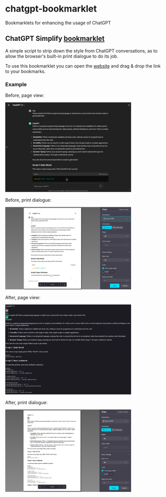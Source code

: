 # chatgpt-bookmarklet
Bookmarklets for enhancing the usage of ChatGPT

## ChatGPT Simplify [bookmarklet](https://en.wikipedia.org/wiki/Bookmarklet)
A simple script to strip down the style from ChatGPT conversations, as to allow the browser's built-in print dialogue to do its job.

To use this bookmarklet you can open the [website](https://shoval.github.io/chatgpt-bookmarklet/) and drag & drop the link to your bookmarks.

### Example

Before, page view:

<img src="https://raw.githubusercontent.com/shoval/chatgpt-bookmarklet/master/screenshots/before_page.png?v=1" width=400 alt="Before, page view">

Before, print dialogue:

<img src="https://raw.githubusercontent.com/shoval/chatgpt-bookmarklet/master/screenshots/before_print.png?v=1" width=400 alt="Before, page view">

After, page view:

<img src="https://raw.githubusercontent.com/shoval/chatgpt-bookmarklet/master/screenshots/after_page.png?v=1" width=400 alt="After, page view">

After, print dialogue:

<img src="https://raw.githubusercontent.com/shoval/chatgpt-bookmarklet/master/screenshots/after_print.png?v=1" width=400 alt="After, print dialogue">

